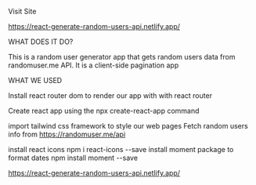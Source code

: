 Visit Site

https://react-generate-random-users-api.netlify.app/

WHAT DOES IT DO?

This is a random user generator app that gets random users data from randomuser.me API. It is a  client-side pagination app

WHAT WE USED

Install react router dom to render our app with with react router

Create react app using the npx create-react-app command

import tailwind css framework to style our web pages
Fetch random users info from https://randomuser.me/api

install react icons npm i react-icons --save
install moment package to format dates npm install moment --save

https://react-generate-random-users-api.netlify.app/